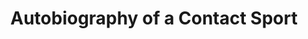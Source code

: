 ---
attached_gallery: gallery/autobiography.md
collection_archive: false
collection_category:
  - Award Winning
  - Kids
  - Black and White
  - Lifestyle
  - Color
  - Reportage
  - Portraits
  - Environments
  - Sports + Athletes
collection_content: >-
  0: The number of times I regret playing high school football.


  1: The number of points Sunnyslope High School lost by to keep them from
  playing in the division III Arizona High School Championship.


  2: The approximate number of high school football players who die every year
  from concussions.


  3: The number of years I started varsity football in Missouri.


  68: Varsity jersey number.


  81: Junior Varsity jersey number.


  100: The percent chance my unborn son will not play the game that I miss; the
  game that I love; the game that made me.


  I grew up in Missouri and I was an art-jock. I felt like I was unique—maybe I
  was—who knows. I received a handful of scholarships, which I considered, but I
  opted for pursuing my passion for art and photography. I love being a
  photographer. I still suffer from the effects of playing the game. Some
  include coping with depression and general panic disorder (my doctor now
  thinks these are related to my playing days) chronic back and knee pain, two
  torn thumbs, two torn hamstrings, two shoulder surgeries and a hip surgery. I
  would never say the pain outweighs the power. The game gave me an
  understanding of power and restraint.


  Over time, I have become more and more leery of passing on my playing legacy,
  my family’s football heirloom (my grandfather, father, and both my brothers
  played.) Living with my own physical and mental ailments combined with our
  better understanding of CTE, if I were ever to have a son, I now think that my
  family's football heirloom ends with me. 


  As a farewell, I chose to document the Phoenix based Sunny Slope football
  program. They are the Sunny Slope Vikings. I was a Parkview Viking. Both
  mascots depicted with the familiar horns flanking our helmets. We share the
  same school colors and are nearly identical in socio economic complexion. It
  was a perfect fit and the closest thing to being home without actually going
  home.


  There’s a violent beauty at the heart of the sport. These boys wear a costume
  of manhood, disguised by their strength, speed, and violence which only lasts
  so long when their childlike joy and rage comes to the surface.


  In New Orleans they have big bands at funerals and in football marching bands
  announce the euphoria and pain. I imagine football like that: an end, a
  beginning, and a celebration all wrapped up in the light of my nostalgia.
  Don’t consider this a eulogy. This is a celebration.


  Typography treatment by Patricia Pruiss of Sunday Afternoon and interview
  excerpts from Ian Reed, the Arizona defensive player of the year.
collection_cover: https://d1sf55qlb7p6hz.cloudfront.net/autobiography-3.jpg
collection_cover_mobile: https://d1sf55qlb7p6hz.cloudfront.net/verticalcovers-7.jpg
collection_description: >-
  This personal project explores my nostalgia and love for the game that shaped
  me. This work puts you on the sideline, in the helmet, and in the bleachers
  with the joy and heartache that characterizes the sport. Don’t consider this a
  eulogy. This is a celebration.


  Winner of the _American Photography Annual 34_ and featured by _Buzzfeed_ and
  _The Guardian._
collection_exhibition: []
collection_filter: Personal
collection_hidden: false
collection_meta: 2016
collection_preview:
  - https://d1sf55qlb7p6hz.cloudfront.net/auto-cover-1.jpg
  - https://d1sf55qlb7p6hz.cloudfront.net/auto-cover-2.jpg
  - https://d1sf55qlb7p6hz.cloudfront.net/auto-cover-3.jpg
  - https://d1sf55qlb7p6hz.cloudfront.net/auto-cover-4.jpg
cover_image: https://d1sf55qlb7p6hz.cloudfront.net/social-1.jpg
date: 
layout: blocks
logo: 
navigation_theme: white
px_extra: true
slug: projects/autobiography-contact-sport
theme_color: CAD39C
theme_color_all_works: A7E05C
title: Autobiography of a Contact Sport
collection_awards:
  - content: |-
      **2018**  
      _AP 34: American Photography Annual 34_  
      Best Personal Work Series
    template: popup-text-element
collection_blocks:
  - _bookshop_name: collections/media-row-start
    row_alignment: between
  - _bookshop_name: collections/media-element
    block: media-element
    color: 0B0B09
    image: https://d1sf55qlb7p6hz.cloudfront.net/autobiography-1.jpg
    margin_left: 20
    margin_right: 0
    margin_y: 100
    width: 60
  - _bookshop_name: collections/media-row
    row_alignment: between
  - _bookshop_name: collections/media-element
    block: media-element
    color: D1D1D1
    image: https://d1sf55qlb7p6hz.cloudfront.net/autobiography-3.jpg
    margin_left: 5
    margin_right: 0
    margin_y: 100
    width: 40
  - _bookshop_name: collections/media-element
    block: media-element
    color: FFFFFF
    image: https://d1sf55qlb7p6hz.cloudfront.net/auto-text-1-1.jpg
    margin_left: 0
    margin_right: 10
    margin_y: 100
    width: 40
  - _bookshop_name: collections/media-row
    row_alignment: between
  - _bookshop_name: collections/media-element
    block: media-element
    color: 747474
    image: https://d1sf55qlb7p6hz.cloudfront.net/autobiography-4.jpg
    margin_left: 35
    margin_y: 100
    width: 50
  - _bookshop_name: collections/media-row
    row_alignment: between
  - _bookshop_name: collections/media-element
    block: media-element
    color: E4DEDC
    image: https://d1sf55qlb7p6hz.cloudfront.net/autobiography-5.jpg
    margin_left: 10
    margin_right: 0
    margin_y: 100
    width: 40
  - _bookshop_name: collections/media-element
    block: media-element
    color: C0C0C0
    image: https://d1sf55qlb7p6hz.cloudfront.net/autobiography-6.jpg
    margin_right: 5
    margin_y: 300
    width: 33
  - _bookshop_name: collections/media-row
    row_alignment: between
  - _bookshop_name: collections/media-element
    block: media-element
    color: 010101
    image: https://d1sf55qlb7p6hz.cloudfront.net/autobiography-7.jpg
    margin_left: 25
    margin_right: 0
    margin_y: 100
    width: 50
  - _bookshop_name: collections/media-row
    row_alignment: between
  - _bookshop_name: collections/media-element
    block: media-element
    color: 7F7F7F
    image: https://d1sf55qlb7p6hz.cloudfront.net/autobiography-8.jpg
    margin_left: 5
    margin_right: 0
    margin_y: 100
    width: 60
  - _bookshop_name: collections/media-row
    row_alignment: between
  - _bookshop_name: collections/media-element
    block: media-element
    color: FFFFFF
    image: https://d1sf55qlb7p6hz.cloudfront.net/auto-text-2.jpg
    margin_left: 0
    margin_y: 200
    width: 40
  - _bookshop_name: collections/media-element
    block: media-element
    color: E9E9E9
    image: https://d1sf55qlb7p6hz.cloudfront.net/autobiography-10.jpg
    margin_left: 0
    margin_right: 5
    margin_y: 100
    width: 50
  - _bookshop_name: collections/media-row
    row_alignment: between
  - _bookshop_name: collections/media-element
    block: media-element
    color: D0D0D0
    image: https://d1sf55qlb7p6hz.cloudfront.net/_T0A5314.jpg
    margin_left: 15
    margin_y: 100
    width: 33
  - _bookshop_name: collections/media-row
    row_alignment: between
  - _bookshop_name: collections/media-element
    block: media-element
    color: F3F2F0
    image: https://d1sf55qlb7p6hz.cloudfront.net/autobiography-12.jpg
    margin_left: 35
    margin_right: 5
    margin_y: 100
    width: 33
  - _bookshop_name: collections/media-row
    row_alignment: between
  - _bookshop_name: collections/media-element
    block: media-element
    color: D3D3D3
    image: https://d1sf55qlb7p6hz.cloudfront.net/autobiography-13.jpg
    margin_left: 10
    margin_right: 0
    margin_y: 100
    width: 33
  - _bookshop_name: collections/media-element
    block: media-element
    color: B1B1B1
    image: https://d1sf55qlb7p6hz.cloudfront.net/autobiography-14.jpg
    margin_left: 0
    margin_right: 10
    margin_y: 300
    width: 40
  - _bookshop_name: collections/media-row
    row_alignment: between
  - _bookshop_name: collections/media-element
    block: media-element
    color: C4C4C4
    image: https://d1sf55qlb7p6hz.cloudfront.net/autobiography-15.jpg
    margin_left: 5
    margin_right: 0
    margin_y: 100
    width: 50
  - _bookshop_name: collections/media-element
    block: media-element
    color: FFFFFF
    image: https://d1sf55qlb7p6hz.cloudfront.net/autobiography-16.jpg
    margin_y: 300
    width: 40
  - _bookshop_name: collections/media-row
    row_alignment: between
  - _bookshop_name: collections/media-element
    block: media-element
    color: A5A5A5
    image: https://d1sf55qlb7p6hz.cloudfront.net/autobiography-17.jpg
    margin_left: 25
    margin_right: 0
    margin_y: 100
    width: 60
  - _bookshop_name: collections/media-row
    row_alignment: between
  - _bookshop_name: collections/media-element
    block: media-element
    color: CCCCCC
    image: https://d1sf55qlb7p6hz.cloudfront.net/autobiography-18.jpg
    margin_left: 5
    margin_y: 100
    width: 33
  - _bookshop_name: collections/media-element
    block: media-element
    color: FCFAFB
    image: https://d1sf55qlb7p6hz.cloudfront.net/autobiography-19.jpg
    margin_left: 0
    margin_right: 10
    margin_y: 300
    width: 40
  - _bookshop_name: collections/media-row
    row_alignment: between
  - _bookshop_name: collections/media-element
    block: media-element
    color: E6E6E6
    image: https://d1sf55qlb7p6hz.cloudfront.net/autobiography-20.jpg
    margin_left: 20
    margin_right: 0
    margin_y: 100
    width: 50
  - _bookshop_name: collections/media-row
    row_alignment: between
  - _bookshop_name: collections/media-element
    block: media-element
    color: 2D2D2D
    image: https://d1sf55qlb7p6hz.cloudfront.net/autobiography-21.jpg
    margin_y: 100
    width: 40
  - _bookshop_name: collections/media-element
    block: media-element
    color: FFFFFF
    image: https://d1sf55qlb7p6hz.cloudfront.net/autobiography-22.jpg
    margin_left: 0
    margin_right: 15
    margin_y: 200
    width: 40
  - _bookshop_name: collections/media-row
    row_alignment: between
  - _bookshop_name: collections/media-element
    block: media-element
    color: FFE1D7
    image: https://d1sf55qlb7p6hz.cloudfront.net/autobiography-23.jpg
    margin_left: 35
    margin_y: 50
    width: 60
  - _bookshop_name: collections/media-row
    row_alignment: between
  - _bookshop_name: collections/media-element
    block: media-element
    color: D5DAE0
    image: https://d1sf55qlb7p6hz.cloudfront.net/autobiography-24.jpg
    margin_left: 5
    margin_right: 0
    margin_y: 100
    width: 40
  - _bookshop_name: collections/media-element
    block: media-element
    color: F0F0F0
    image: https://d1sf55qlb7p6hz.cloudfront.net/autobiography-25.jpg
    margin_left: 0
    margin_right: 10
    margin_y: 400
    width: 33
  - _bookshop_name: collections/media-row
    row_alignment: between
  - _bookshop_name: collections/media-element
    block: media-element
    color: 0F0F0F
    image: https://d1sf55qlb7p6hz.cloudfront.net/autobiography-26.jpg
    margin_left: 10
    margin_right: 0
    margin_y: 100
    width: 50
  - _bookshop_name: collections/media-element
    block: media-element
    color: FFFFFF
    image: https://d1sf55qlb7p6hz.cloudfront.net/autobiography-27.jpg
    margin_right: 0
    margin_y: 200
    width: 40
  - _bookshop_name: collections/media-row
    row_alignment: between
  - _bookshop_name: collections/media-element
    block: media-element
    color: D2D2D2
    image: https://d1sf55qlb7p6hz.cloudfront.net/autobiography-28.jpg
    margin_left: 5
    margin_right: 0
    margin_y: 100
    width: 33
  - _bookshop_name: collections/media-element
    block: media-element
    color: F0ECDD
    image: https://d1sf55qlb7p6hz.cloudfront.net/autobiography-29.jpg
    margin_y: 400
    width: 50
  - _bookshop_name: collections/media-row
    row_alignment: between
  - _bookshop_name: collections/media-element
    block: media-element
    color: C5C5C5
    image: https://d1sf55qlb7p6hz.cloudfront.net/autobiography-31.jpg
    margin_left: 5
    margin_y: 400
    width: 50
  - _bookshop_name: collections/media-element
    block: media-element
    color: AAAAAA
    image: https://d1sf55qlb7p6hz.cloudfront.net/autobiography-30.jpg
    margin_left: 0
    margin_right: 5
    margin_y: 100
    width: 30
  - _bookshop_name: collections/media-row
    row_alignment: between
  - _bookshop_name: collections/media-element
    block: media-element
    color: 020202
    image: https://d1sf55qlb7p6hz.cloudfront.net/autobiography-32.jpg
    margin_left: 15
    margin_right: 0
    margin_y: 100
    width: 60
  - _bookshop_name: collections/media-row
    row_alignment: between
  - _bookshop_name: collections/media-element
    block: media-element
    color: FFFFFF
    image: https://d1sf55qlb7p6hz.cloudfront.net/autobiography-33.jpg
    margin_left: 5
    margin_y: 300
    width: 40
  - _bookshop_name: collections/media-element
    block: media-element
    color: BFBFBF
    image: https://d1sf55qlb7p6hz.cloudfront.net/autobiography-34.jpg
    margin_y: 100
    width: 50
  - _bookshop_name: collections/media-row
    row_alignment: between
  - _bookshop_name: collections/media-element
    block: media-element
    color: EADFD5
    image: https://d1sf55qlb7p6hz.cloudfront.net/autobiography-35.jpg
    margin_left: 25
    margin_y: 100
    width: 50
  - _bookshop_name: collections/media-row
    row_alignment: between
  - _bookshop_name: collections/media-element
    block: media-element
    color: EDEBE9
    image: https://d1sf55qlb7p6hz.cloudfront.net/autobiography-36.jpg
    margin_left: 5
    margin_y: 100
    width: 40
  - _bookshop_name: collections/media-element
    block: media-element
    color: FFFFFF
    image: https://d1sf55qlb7p6hz.cloudfront.net/autobiography-37.jpg
    margin_right: 10
    margin_y: 200
    width: 40
  - _bookshop_name: collections/media-row
    row_alignment: between
  - _bookshop_name: collections/media-element
    block: media-element
    color: EAF1CA
    image: https://d1sf55qlb7p6hz.cloudfront.net/autobiography-38.jpg
    margin_left: 40
    margin_right: 5
    margin_y: 100
    width: 50
  - _bookshop_name: collections/media-row
    row_alignment: between
  - _bookshop_name: collections/media-element
    block: media-element
    color: FEECB4
    image: https://d1sf55qlb7p6hz.cloudfront.net/autobiography-39.jpg
    margin_left: 20
    margin_y: 100
    width: 60
  - _bookshop_name: collections/media-row
    row_alignment: between
  - _bookshop_name: collections/media-element
    block: media-element
    color: FCFBF9
    image: https://d1sf55qlb7p6hz.cloudfront.net/autobiography-40.jpg
    margin_left: 5
    margin_right: 0
    margin_y: 100
    width: 33
  - _bookshop_name: collections/media-element
    block: media-element
    color: FFFFFF
    image: https://d1sf55qlb7p6hz.cloudfront.net/autobiography-41.jpg
    margin_left: 0
    margin_right: 15
    margin_y: 100
    width: 40
  - _bookshop_name: collections/media-row
    row_alignment: between
  - _bookshop_name: collections/media-element
    block: media-element
    color: 0A0A0A
    image: https://d1sf55qlb7p6hz.cloudfront.net/autobiography-42.jpg
    margin_left: 20
    margin_right: 0
    margin_y: 100
    width: 50
  - _bookshop_name: collections/media-row
    row_alignment: between
  - _bookshop_name: collections/media-element
    block: media-element
    color: EDE4E6
    image: https://d1sf55qlb7p6hz.cloudfront.net/autobiography-43.jpg
    margin_left: 10
    margin_right: 0
    margin_y: 400
    width: 33
  - _bookshop_name: collections/media-element
    block: media-element
    color: ABABAB
    image: https://d1sf55qlb7p6hz.cloudfront.net/autobiography-44.jpg
    margin_right: 5
    margin_y: 100
    width: 40
  - _bookshop_name: collections/media-row
    row_alignment: between
  - _bookshop_name: collections/media-element
    block: media-element
    color: 4F4F4F
    image: https://d1sf55qlb7p6hz.cloudfront.net/autobiography-45.jpg
    margin_left: 25
    margin_y: 100
    width: 40
  - _bookshop_name: collections/media-row
    row_alignment: between
  - _bookshop_name: collections/media-element
    block: media-element
    color: 0B0B0B
    image: https://d1sf55qlb7p6hz.cloudfront.net/autobiography-46.jpg
    margin_left: 55
    margin_y: 100
    width: 40
  - _bookshop_name: collections/media-row
    row_alignment: between
  - _bookshop_name: collections/media-element
    block: media-element
    color: 9F9F9F
    image: https://d1sf55qlb7p6hz.cloudfront.net/autobiography-47.jpg
    margin_left: 20
    margin_y: 100
    width: 60
collection_press:
  - content: >-
      [_Buzzfeed_](https://www.buzzfeednews.com/article/gabrielsanchez/football-highschool-nfl-season-america-sports-players-team)
    template: popup-text-element
  - content: >-
      [_The
      Gaurdian_](https://www.theguardian.com/artanddesign/2018/sep/19/jesse-rieser-best-photograph-school-football-farewell-phoenix-arizona)
    template: popup-text-element
  - content: _Nacione_
    template: popup-text-element
---